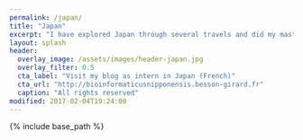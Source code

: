 ```yaml
---
permalink: /japan/
title: "Japan"
excerpt: "I have explored Japan through several travels and did my master Thesis in Japan"
layout: splash
header:
  overlay_image: /assets/images/header-japan.jpg
  overlay_filter: 0.5
  cta_label: "Visit my blog as intern in Japan (French)"
  cta_url: "http://bioinformaticusnipponensis.besson-girard.fr"
  caption: "All rights reserved"
modified: 2017-02-04T19:24:00
---
```


{% include base_path %}

